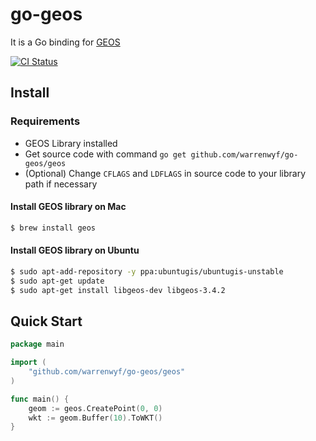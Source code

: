go-geos
=======

It is a Go binding for [GEOS](http://trac.osgeo.org/geos/)

[![CI Status](https://travis-ci.org/warrenwyf/go-geos.png?branch=master)](https://travis-ci.org/warrenwyf/go-geos)


Install
-------

### Requirements

 * GEOS Library installed
 * Get source code with command `go get github.com/warrenwyf/go-geos/geos`
 * (Optional) Change `CFLAGS` and `LDFLAGS` in source code to your library path if necessary


#### Install GEOS library on Mac

```bash
$ brew install geos
```


#### Install GEOS library on Ubuntu

```bash
$ sudo apt-add-repository -y ppa:ubuntugis/ubuntugis-unstable
$ sudo apt-get update
$ sudo apt-get install libgeos-dev libgeos-3.4.2
```


Quick Start
-----------

```go
package main

import (
	"github.com/warrenwyf/go-geos/geos"
)

func main() {
	geom := geos.CreatePoint(0, 0)
	wkt := geom.Buffer(10).ToWKT()
}
```